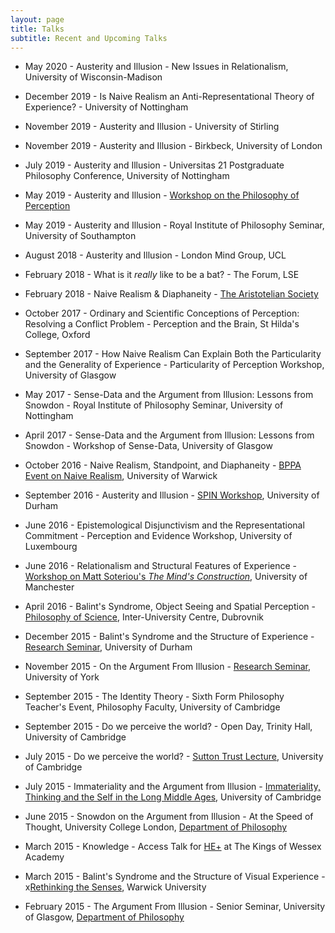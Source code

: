 ```yaml
---
layout: page
title: Talks
subtitle: Recent and Upcoming Talks
---
```


* May 2020 - Austerity and Illusion - New Issues in Relationalism, University of Wisconsin-Madison

* December 2019 - Is Naive Realism an Anti-Representational Theory of Experience? - University of Nottingham

* November 2019 - Austerity and Illusion - University of Stirling

* November 2019 - Austerity and Illusion - Birkbeck, University of London

* July 2019 - Austerity and Illusion - Universitas 21 Postgraduate Philosophy Conference, University of Nottingham

* May 2019 - Austerity and Illusion - [Workshop on the Philosophy of Perception](https://www.hf.uio.no/ifikk/english/research/news-and-events/events/guest-lectures-seminars/2019/workshop-philosophy-of-perception.html)

* May 2019 - Austerity and Illusion - Royal Institute of Philosophy Seminar, University of Southampton

* August 2018 - Austerity and Illusion - London Mind Group, UCL

* February 2018 - What is it *really* like to be a bat? - The Forum, LSE

* February 2018 - Naive Realism & Diaphaneity - [The Aristotelian Society](https://www.aristoteliansociety.org.uk/the-proceedings/the-2017-18-programme/)

* October 2017 - Ordinary and Scientific Conceptions of Perception: Resolving a Conflict Problem - Perception and the Brain, St Hilda's College, Oxford

* September 2017 - How Naive Realism Can Explain Both the Particularity and the Generality of Experience - Particularity of Perception Workshop, University of Glasgow

* May 2017 - Sense-Data and the Argument from Illusion: Lessons from Snowdon - Royal Institute of Philosophy Seminar, University of Nottingham

* April 2017 - Sense-Data and the Argument from Illusion: Lessons from Snowdon - Workshop of Sense-Data, University of Glasgow

* October 2016 - Naive Realism, Standpoint, and Diaphaneity - [BPPA Event on Naive Realism](http://philevents.org/event/show/22938), University of Warwick

* September 2016 - Austerity and Illusion - [SPIN Workshop](https://spinperceptionnetwork.wordpress.com/2016/08/25/durham-workshop-on-hallucinations-illusions-and-delusions-schedule-and-registration/), University of Durham

* June 2016 - Epistemological Disjunctivism and the Representational Commitment - Perception and Evidence Workshop, University of Luxembourg

* June 2016 - Relationalism and Structural Features of Experience - [Workshop on Matt Soteriou's *The Mind's Construction*](http://events.manchester.ac.uk/event/event:a18-inkq2lip-d1dwaw), University of Manchester

* April 2016 - Balint's Syndrome, Object Seeing and Spatial Perception - [Philosophy of Science](http://www.iuc.hr/conference-details.php?id=167), Inter-University Centre, Dubrovnik

* December 2015 - Balint's Syndrome and the Structure of Experience - [Research Seminar](https://www.dur.ac.uk/philosophy/research_seminars_lectures_forthcoming/?itemno=25327), University of Durham

* November 2015 - On the Argument From Illusion - [Research Seminar](https://www.york.ac.uk/philosophy/news-events/events/2015-events/visitingspeakercraigfrench/), University of York

* September 2015 - The Identity Theory - Sixth Form Philosophy Teacher's Event, Philosophy Faculty, University of Cambridge

* September 2015 - Do we perceive the world? - Open Day, Trinity Hall, University of Cambridge

* July 2015 - Do we perceive the world? - [Sutton Trust Lecture](http://www.suttontrust.com/), University of Cambridge

* July 2015 - Immateriality and the Argument from Illusion - [Immateriality, Thinking and the Self in the Long Middle Ages](http://www.phil.cam.ac.uk/research/immateriality), University of Cambridge

* June 2015 - Snowdon on the Argument from Illusion - At the Speed of Thought, University College London, [Department of Philosophy](http://www.ucl.ac.uk/philosophy/)

* March 2015 - Knowledge - Access Talk for [HE+](http://www.myheplus.com/) at The Kings of Wessex Academy

* March 2015 - Balint's Syndrome and the Structure of Visual Experience - x[Rethinking the Senses](http://www.thesenses.ac.uk/), Warwick University

* February 2015 - The Argument From Illusion - Senior Seminar, University of Glasgow, [Department of Philosophy](http://www.gla.ac.uk/schools/humanities/philosophy/)